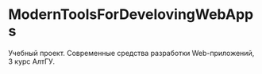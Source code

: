 # ModernToolsForDevelovingWebApps
Учебный проект. Современные средства разработки Web-приложений, 3 курс АлтГУ.
